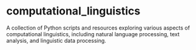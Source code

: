 # computational_linguistics
A collection of Python scripts and resources exploring various aspects of computational linguistics, including natural language processing, text analysis, and linguistic data processing.
